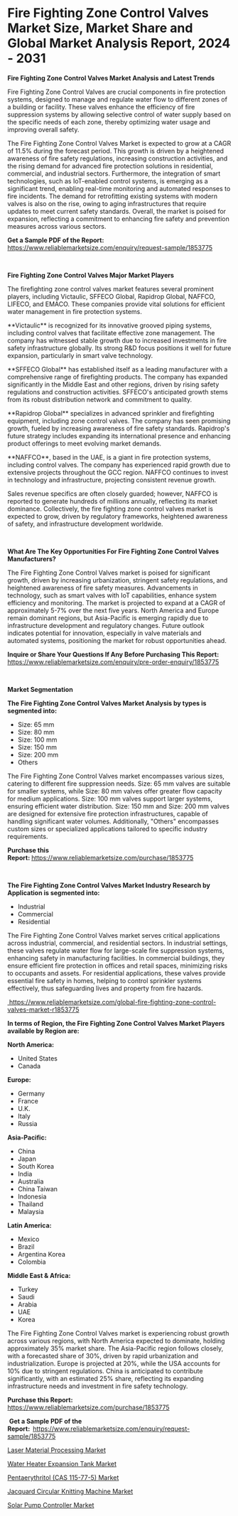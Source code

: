 <p><h1>Fire Fighting Zone Control Valves Market Size, Market Share and Global Market Analysis Report, 2024 - 2031</h1></p><p><strong>Fire Fighting Zone Control Valves Market Analysis and Latest Trends</strong></p>
<p><p>Fire Fighting Zone Control Valves are crucial components in fire protection systems, designed to manage and regulate water flow to different zones of a building or facility. These valves enhance the efficiency of fire suppression systems by allowing selective control of water supply based on the specific needs of each zone, thereby optimizing water usage and improving overall safety. </p><p>The Fire Fighting Zone Control Valves Market is expected to grow at a CAGR of 11.5% during the forecast period. This growth is driven by a heightened awareness of fire safety regulations, increasing construction activities, and the rising demand for advanced fire protection solutions in residential, commercial, and industrial sectors. Furthermore, the integration of smart technologies, such as IoT-enabled control systems, is emerging as a significant trend, enabling real-time monitoring and automated responses to fire incidents. The demand for retrofitting existing systems with modern valves is also on the rise, owing to aging infrastructures that require updates to meet current safety standards. Overall, the market is poised for expansion, reflecting a commitment to enhancing fire safety and prevention measures across various sectors.</p></p>
<p><strong>Get a Sample PDF of the Report:&nbsp;</strong> <a href="https://www.reliablemarketsize.com/enquiry/request-sample/1853775?utm_campaign=1591&utm_medium=2&utm_source=Github&utm_content=ia&utm_term=20102024&utm_id=fire-fighting-zone-control-valves">https://www.reliablemarketsize.com/enquiry/request-sample/1853775</a></p>
<p>&nbsp;</p>
<p><strong>Fire Fighting Zone Control Valves Major Market Players</strong></p>
<p><p>The firefighting zone control valves market features several prominent players, including Victaulic, SFFECO Global, Rapidrop Global, NAFFCO, LIFECO, and EMACO. These companies provide vital solutions for efficient water management in fire protection systems.</p><p>**Victaulic** is recognized for its innovative grooved piping systems, including control valves that facilitate effective zone management. The company has witnessed stable growth due to increased investments in fire safety infrastructure globally. Its strong R&D focus positions it well for future expansion, particularly in smart valve technology.</p><p>**SFFECO Global** has established itself as a leading manufacturer with a comprehensive range of firefighting products. The company has expanded significantly in the Middle East and other regions, driven by rising safety regulations and construction activities. SFFECO's anticipated growth stems from its robust distribution network and commitment to quality.</p><p>**Rapidrop Global** specializes in advanced sprinkler and firefighting equipment, including zone control valves. The company has seen promising growth, fueled by increasing awareness of fire safety standards. Rapidrop's future strategy includes expanding its international presence and enhancing product offerings to meet evolving market demands.</p><p>**NAFFCO**, based in the UAE, is a giant in fire protection systems, including control valves. The company has experienced rapid growth due to extensive projects throughout the GCC region. NAFFCO continues to invest in technology and infrastructure, projecting consistent revenue growth.</p><p>Sales revenue specifics are often closely guarded; however, NAFFCO is reported to generate hundreds of millions annually, reflecting its market dominance. Collectively, the fire fighting zone control valves market is expected to grow, driven by regulatory frameworks, heightened awareness of safety, and infrastructure development worldwide.</p></p>
<p>&nbsp;</p>
<p><strong>What Are The Key Opportunities For Fire Fighting Zone Control Valves Manufacturers?</strong></p>
<p><p>The Fire Fighting Zone Control Valves market is poised for significant growth, driven by increasing urbanization, stringent safety regulations, and heightened awareness of fire safety measures. Advancements in technology, such as smart valves with IoT capabilities, enhance system efficiency and monitoring. The market is projected to expand at a CAGR of approximately 5-7% over the next five years. North America and Europe remain dominant regions, but Asia-Pacific is emerging rapidly due to infrastructure development and regulatory changes. Future outlook indicates potential for innovation, especially in valve materials and automated systems, positioning the market for robust opportunities ahead.</p></p>
<p><strong>Inquire or Share Your Questions If Any Before Purchasing This Report:</strong> <a href="https://www.reliablemarketsize.com/enquiry/pre-order-enquiry/1853775?utm_campaign=1591&utm_medium=2&utm_source=Github&utm_content=ia&utm_term=20102024&utm_id=fire-fighting-zone-control-valves">https://www.reliablemarketsize.com/enquiry/pre-order-enquiry/1853775</a></p>
<p>&nbsp;</p>
<p><strong>Market Segmentation</strong></p>
<p><strong>The Fire Fighting Zone Control Valves Market Analysis by types is segmented into:</strong></p>
<p><ul><li>Size: 65 mm</li><li>Size: 80 mm</li><li>Size: 100 mm</li><li>Size: 150 mm</li><li>Size: 200 mm</li><li>Others</li></ul></p>
<p><p>The Fire Fighting Zone Control Valves market encompasses various sizes, catering to different fire suppression needs. Size: 65 mm valves are suitable for smaller systems, while Size: 80 mm valves offer greater flow capacity for medium applications. Size: 100 mm valves support larger systems, ensuring efficient water distribution. Size: 150 mm and Size: 200 mm valves are designed for extensive fire protection infrastructures, capable of handling significant water volumes. Additionally, "Others" encompasses custom sizes or specialized applications tailored to specific industry requirements.</p></p>
<p><strong>Purchase this Report:&nbsp;</strong><a href="https://www.reliablemarketsize.com/purchase/1853775?utm_campaign=1591&utm_medium=2&utm_source=Github&utm_content=ia&utm_term=20102024&utm_id=fire-fighting-zone-control-valves">https://www.reliablemarketsize.com/purchase/1853775</a></p>
<p>&nbsp;</p>
<p><strong>The Fire Fighting Zone Control Valves Market Industry Research by Application is segmented into:</strong></p>
<p><ul><li>Industrial</li><li>Commercial</li><li>Residential</li></ul></p>
<p><p>The Fire Fighting Zone Control Valves market serves critical applications across industrial, commercial, and residential sectors. In industrial settings, these valves regulate water flow for large-scale fire suppression systems, enhancing safety in manufacturing facilities. In commercial buildings, they ensure efficient fire protection in offices and retail spaces, minimizing risks to occupants and assets. For residential applications, these valves provide essential fire safety in homes, helping to control sprinkler systems effectively, thus safeguarding lives and property from fire hazards.</p></p>
<p><a href="https://www.reliablemarketsize.com/global-fire-fighting-zone-control-valves-market-r1853775?utm_campaign=1591&utm_medium=2&utm_source=Github&utm_content=ia&utm_term=20102024&utm_id=fire-fighting-zone-control-valves">&nbsp;https://www.reliablemarketsize.com/global-fire-fighting-zone-control-valves-market-r1853775</a></p>
<p><strong>In terms of Region, the Fire Fighting Zone Control Valves Market Players available by Region are:</strong></p>
<p>
    <p> <strong> North America: </strong>
        <ul>
            <li>United States</li>
            <li>Canada</li>
        </ul>
        </p> 
    <p> <strong> Europe: </strong>
        <ul>
            <li>Germany</li>
            <li>France</li>
            <li>U.K.</li>
            <li>Italy</li>
            <li>Russia</li>
        </ul>
        </p> 
    <p> <strong> Asia-Pacific: </strong>
        <ul>
            <li>China</li>
            <li>Japan</li>
            <li>South Korea</li>
            <li>India</li>
            <li>Australia</li>
            <li>China Taiwan</li>
            <li>Indonesia</li>
            <li>Thailand</li>
            <li>Malaysia</li>
        </ul>
        </p> 
    <p> <strong> Latin America: </strong>
        <ul>
            <li>Mexico</li>
            <li>Brazil</li>
            <li>Argentina Korea</li>
            <li>Colombia</li>
        </ul>
        </p> 
    <p> <strong> Middle East & Africa: </strong>
        <ul>
            <li>Turkey</li>
            <li>Saudi</li>
            <li>Arabia</li>
            <li>UAE</li>
            <li>Korea</li>
        </ul>
    </p>
    </p>
<p><p>The Fire Fighting Zone Control Valves market is experiencing robust growth across various regions, with North America expected to dominate, holding approximately 35% market share. The Asia-Pacific region follows closely, with a forecasted share of 30%, driven by rapid urbanization and industrialization. Europe is projected at 20%, while the USA accounts for 10% due to stringent regulations. China is anticipated to contribute significantly, with an estimated 25% share, reflecting its expanding infrastructure needs and investment in fire safety technology.</p></p>
<p><strong>Purchase this Report: </strong><a href="https://www.reliablemarketsize.com/purchase/1853775?utm_campaign=1591&utm_medium=2&utm_source=Github&utm_content=ia&utm_term=20102024&utm_id=fire-fighting-zone-control-valves">https://www.reliablemarketsize.com/purchase/1853775</a></p>
<p>&nbsp;<strong>Get a Sample PDF of the Report:&nbsp;&nbsp;</strong><a href="https://www.reliablemarketsize.com/enquiry/request-sample/1853775?utm_campaign=1591&utm_medium=2&utm_source=Github&utm_content=ia&utm_term=20102024&utm_id=fire-fighting-zone-control-valves">https://www.reliablemarketsize.com/enquiry/request-sample/1853775</a></p>
<p><strong></strong></p>
<p><p><a href="https://www.linkedin.com/pulse/market-dynamics-future-trends-global-laser-material-processing-hpz6e?utm_campaign=1591&utm_medium=2&utm_source=Github&utm_content=ia&utm_term=20102024&utm_id=fire-fighting-zone-control-valves">Laser Material Processing Market</a></p><p><a href="https://issuu.com/reportprime-2/docs/water-heater-expansion-tank-market-_26cf8b42737254?utm_campaign=1591&utm_medium=2&utm_source=Github&utm_content=ia&utm_term=20102024&utm_id=fire-fighting-zone-control-valves">Water Heater Expansion Tank Market</a></p><p><a href="https://github.com/gailasejs/Market-Research-Report-List-1/blob/main/pentaerythritol-cas-115-77-5-market.md?utm_campaign=1591&utm_medium=2&utm_source=Github&utm_content=ia&utm_term=20102024&utm_id=fire-fighting-zone-control-valves">Pentaerythritol (CAS 115-77-5) Market</a></p><p><a href="https://www.linkedin.com/pulse/jacquard-circular-knitting-machine-market-size-type-ycu2c?utm_campaign=1591&utm_medium=2&utm_source=Github&utm_content=ia&utm_term=20102024&utm_id=fire-fighting-zone-control-valves">Jacquard Circular Knitting Machine Market</a></p><p><a href="https://www.linkedin.com/pulse/global-solar-pump-controller-market-opportunities-challenges2024-t3u3e?utm_campaign=1591&utm_medium=2&utm_source=Github&utm_content=ia&utm_term=20102024&utm_id=fire-fighting-zone-control-valves">Solar Pump Controller Market</a></p></p>